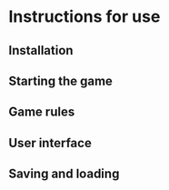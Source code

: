 # Instructions for use

## Installation

## Starting the game

## Game rules

## User interface

## Saving and loading
